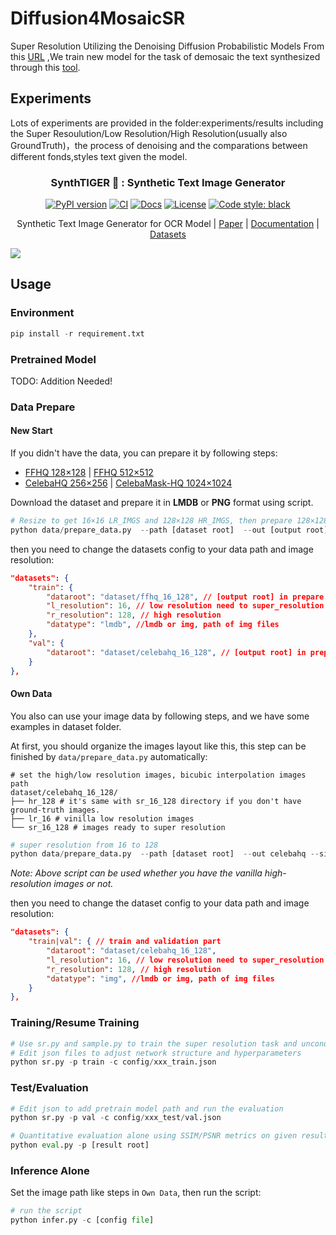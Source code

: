 # Diffusion4MosaicSR
Super Resolution Utilizing the Denoising Diffusion Probabilistic Models
From this [URL](https://github.com/Janspiry/Image-Super-Resolution-via-Iterative-Refinement) ,We train new model for the task of demosaic the text  synthesized through this [tool](https://github.com/clovaai/synthtiger).

## Experiments

Lots of experiments are provided in the folder:experiments/results including the Super Resoulution/Low Resolution/High Resolution(usually also GroundTruth)，the process of denoising and the comparations between different fonds,styles text given the model.

<div align="center">

### SynthTIGER 🐯 : Synthetic Text Image Generator

[![PyPI version](https://img.shields.io/pypi/v/synthtiger)](https://pypi.org/project/synthtiger/)
[![CI](https://github.com/clovaai/synthtiger/actions/workflows/ci.yml/badge.svg)](https://github.com/clovaai/synthtiger/actions/workflows/ci.yml)
[![Docs](https://github.com/clovaai/synthtiger/actions/workflows/docs.yml/badge.svg)](https://github.com/clovaai/synthtiger/actions/workflows/docs.yml)
[![License](https://img.shields.io/github/license/clovaai/synthtiger)](LICENSE)
[![Code style: black](https://img.shields.io/badge/code%20style-black-000000.svg)](https://github.com/psf/black)

Synthetic Text Image Generator for OCR Model | [Paper](https://arxiv.org/abs/2107.09313) | [Documentation](https://clovaai.github.io/synthtiger/) | [Datasets](#datasets)

</div>

<img src="https://user-images.githubusercontent.com/12423224/153699080-29da7908-0662-4435-ba27-dd07c3bbb7f2.png"/>

## Usage
### Environment
```python
pip install -r requirement.txt
```

### Pretrained Model

TODO: Addition Needed!

### Data Prepare

#### New Start

If you didn't have the data, you can prepare it by following steps:

- [FFHQ 128×128](https://github.com/NVlabs/ffhq-dataset) | [FFHQ 512×512](https://www.kaggle.com/arnaud58/flickrfaceshq-dataset-ffhq)
- [CelebaHQ 256×256](https://www.kaggle.com/badasstechie/celebahq-resized-256x256) | [CelebaMask-HQ 1024×1024](https://drive.google.com/file/d/1badu11NqxGf6qM3PTTooQDJvQbejgbTv/view)

Download the dataset and prepare it in **LMDB** or **PNG** format using script.

```python
# Resize to get 16×16 LR_IMGS and 128×128 HR_IMGS, then prepare 128×128 Fake SR_IMGS by bicubic interpolation
python data/prepare_data.py  --path [dataset root]  --out [output root] --size 16,128 -l
```

then you need to change the datasets config to your data path and image resolution: 

```json
"datasets": {
    "train": {
        "dataroot": "dataset/ffhq_16_128", // [output root] in prepare.py script
        "l_resolution": 16, // low resolution need to super_resolution
        "r_resolution": 128, // high resolution
        "datatype": "lmdb", //lmdb or img, path of img files
    },
    "val": {
        "dataroot": "dataset/celebahq_16_128", // [output root] in prepare.py script
    }
},
```

#### Own Data

You also can use your image data by following steps, and we have some examples in dataset folder.

At first, you should organize the images layout like this, this step can be finished by `data/prepare_data.py` automatically:

```shell
# set the high/low resolution images, bicubic interpolation images path 
dataset/celebahq_16_128/
├── hr_128 # it's same with sr_16_128 directory if you don't have ground-truth images.
├── lr_16 # vinilla low resolution images
└── sr_16_128 # images ready to super resolution
```

```python
# super resolution from 16 to 128
python data/prepare_data.py  --path [dataset root]  --out celebahq --size 16,128 -l
```

*Note: Above script can be used whether you have the vanilla high-resolution images or not.*

then you need to change the dataset config to your data path and image resolution: 

```json
"datasets": {
    "train|val": { // train and validation part
        "dataroot": "dataset/celebahq_16_128",
        "l_resolution": 16, // low resolution need to super_resolution
        "r_resolution": 128, // high resolution
        "datatype": "img", //lmdb or img, path of img files
    }
},
```

### Training/Resume Training

```python
# Use sr.py and sample.py to train the super resolution task and unconditional generation task, respectively.
# Edit json files to adjust network structure and hyperparameters
python sr.py -p train -c config/xxx_train.json
```

### Test/Evaluation

```python
# Edit json to add pretrain model path and run the evaluation 
python sr.py -p val -c config/xxx_test/val.json

# Quantitative evaluation alone using SSIM/PSNR metrics on given result root
python eval.py -p [result root]
```

### Inference Alone

Set the  image path like steps in `Own Data`, then run the script:

```python
# run the script
python infer.py -c [config file]
```
